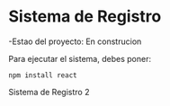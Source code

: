 <h1>Sistema de Registro</h1>
-Estao del proyecto: En construcion

Para ejecutar el sistema, debes poner:

```npm install react```

Sistema de Registro 2
